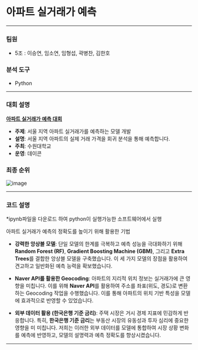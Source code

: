 # 아파트 실거래가 예측

---

### 팀원

* 5조 : 이승연, 임소연, 임형섭, 곽병찬, 김한호

### 분석 도구

* Python

---

### 대회 설명

**[아파트 실거래가 예측 대회](https://dacon.io/competitions/official/236130/overview/description)**

* **주제**: 서울 지역 아파트 실거래가를 예측하는 모델 개발
* **설명**: 서울 지역 아파트의 실제 거래 가격을 회귀 분석을 통해 예측합니다.
* **주최**: 수원대학교
* **운영**: 데이콘

### 최종 순위
![image](https://github.com/user-attachments/assets/42d255a1-c89c-470e-ab13-da587d241f15)

---

### 코드 설명

*ipynb파일을 다운로드 하여 python이 실행가능한 소프트웨어에서 실행

아파트 실거래가 예측의 정확도를 높이기 위해 활용한 기법

* **강력한 앙상블 모델**: 단일 모델의 한계를 극복하고 예측 성능을 극대화하기 위해 **Random Forest (RF)**, **Gradient Boosting Machine (GBM)**, 그리고 **Extra Trees**를 결합한 앙상블 모델을 구축했습니다. 이 세 가지 모델의 장점을 활용하여 견고하고 일반화된 예측 능력을 확보했습니다.

* **Naver API를 활용한 Geocoding**: 아파트의 지리적 위치 정보는 실거래가에 큰 영향을 미칩니다. 이를 위해 **Naver API**를 활용하여 주소를 좌표(위도, 경도)로 변환하는 Geocoding 작업을 수행했습니다. 이를 통해 아파트의 위치 기반 특성을 모델에 효과적으로 반영할 수 있었습니다.

* **외부 데이터 활용 (한국은행 기준 금리)**: 주택 시장은 거시 경제 지표에 민감하게 반응합니다. 특히, **한국은행 기준 금리**는 부동산 시장의 유동성과 투자 심리에 중요한 영향을 미 미칩니다. 저희는 이러한 외부 데이터를 모델에 통합하여 시장 상황 변화를 예측에 반영하고, 모델의 설명력과 예측 정확도를 향상시켰습니다.

---
